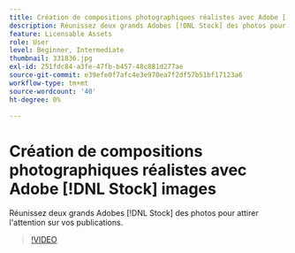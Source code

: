 ```yaml
---
title: Création de compositions photographiques réalistes avec Adobe [!DNL Stock] images
description: Réunissez deux grands Adobes [!DNL Stock] des photos pour attirer l'attention sur vos publications
feature: Licensable Assets
role: User
level: Beginner, Intermediate
thumbnail: 331836.jpg
exl-id: 251fdc84-a3fe-47fb-b457-48c881d277ae
source-git-commit: e39efe0f7afc4e3e970ea7f2df57b51bf17123a6
workflow-type: tm+mt
source-wordcount: '40'
ht-degree: 0%

---
```


# Création de compositions photographiques réalistes avec Adobe [!DNL Stock] images

Réunissez deux grands Adobes [!DNL Stock] des photos pour attirer l&#39;attention sur vos publications.

>[!VIDEO](https://video.tv.adobe.com/v/331836?hidetitle=true)
